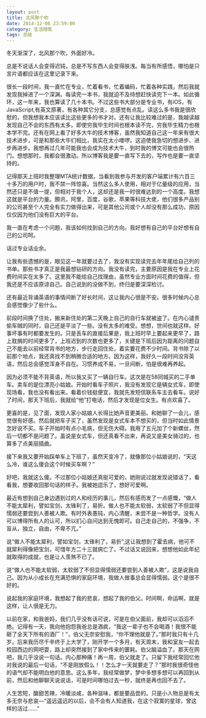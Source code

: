 ```yaml
---
layout: post
title: 北风那个吹
date: 2014-12-06 23:59:00
category: 生活随笔
tags: 总结
---
```


冬天渐深了，北风那个吹，外面好冷。

总是不说话人会变得迟钝，总是不写东西人会变得肤浅。每当有所感悟，哪怕是只言片语都应该在这里记录下来。

很长一段时间，我一直忙在专业，忙着看书，忙着编码，忙着各种实践，然后我就发现我掉进了一个深渊。每读完一本书，我就迫不及待想赶快读完下一本。如此循环，这一年来，我也算读了几十本书。不过这些书大部分是专业书，有iOS，有JavaScript,有英文原著，有各种其它分支，总感觉有点乱。读这么多书我是很欣慰的，但我想我本应该读比这些更多的书才对。还有让我比较难过的是，我越读越发现自己不会的东西有太多。即使穷我毕生时间也根本读不完，穷我毕生精力也根本学不完。还有在网上看了好多大牛的技术博客，虽然我知道自己这一年来有很大技术进步，可是和那些大牛们相比，我实在太小喽啰。这迫使我急切的想进步、进步再进步。我想再过几年可能我也会成为技术大牛，到时我的博文可能也会很热门。想想那时，我都会很激动。所以博客我是要一直写下去的，写作也是要一直坚持的。

记得那天上班时我整理MTA统计数据，当看到我参与开发的客户端累计有六百三十多万的用户时，我不禁一阵惊喜。当然这么多人使用，相对于亿量级的应用，当然还只是不值一提，但相对于我个人，这却还是我一时很难达到的一个高度。我想这就是平台的力量。腾讯，阿里，百度，谷歌，苹果等科技大佬，他们很多产品别的公司甚至个人完全有实力做得出来，可是其他公司或个人却没有那么成功，原因仅仅因为他们没有巨大的平台。

我一直在考虑一个问题，我该如何找到自己的方向。我好想有自己的平台好想有自己的公司呵。

话过专业话业余。

让我有些遗憾的是，眼见这一年就要过去了，我没有实现读完去年年尾给自己列的书单。那些书才真正是我最想钻研的方向。我没有读完，主要原因是我在专业上花费时间实在太多了。这里我不能给自己找理由，虽然专业方面时间花费的值得，但我还是不应该原谅自己。自己说到的没做不到，终归是要深深检讨。

还有最近背诵英语的事情间断了好长时间，这让我内心很是不安。很多时候内心总会感觉像少了些什么。

前段时间换了住处，搬来新住处的第二天晚上自己的自行车就被盗了。在内心谴责偷车贼的同时，自己还是平淡了一些。没有太多的难受。想想，世间也就这样。好事坏事有时都要发生的。只是丢车的直接后果是，我上班时早上要起来更早了，路上耽搁的时间更多了，上班迟到的次数也更多了，关键是下班后因为距离的问题自己不能去以前经常背书的地方，步行走回住处，着实要花费不少时间。背书除了以前那个地点，我还真找不到稍微合适的地方。因为这样，我好久一段时间没背英语，然后总会感觉浑身不自在。习惯养成不易，一旦间断，怕是很难再养起。

因为必须不能不背英语，所以我又买了一辆自行车。这次是在58同城买的二手单车。卖车的是位漂亮小姑娘。开始时看车子照片，我没有发现它是辆女式车，即使现场看，我也没有看出来。看着价钱挺便宜，我就先发短信联系车主去看车。说好了时间，那天下班后，我就给“他”打电话，然后才发现是位女生。有点欢喜了。

更喜的是，见了面，发现人家小姑娘人长得比她声音更美丽。和她聊了一会儿，感觉很有好感。然后就把车子买了，虽然发现是女式车本不想买的，但当时如此情景怎好说不买。车子开始时有点小毛病，但无伤大碍。我用了五元加了个新螺丝，然后一切都不是问题了。虽说是女式车，但还真看不出来，再说又是美女骑过的，也算多了点美丽插曲。

接下来我又要开始踩单车上下班了，虽然天变冷了，就像那位小姑娘说的，“天这么冷，谁这么傻会这个时候买车啊？”

好吧，我就这么傻。不过那位小姑娘还真挺可爱的，她刚说过就发现说错话了，看看我，想要收回那句话的样子。我被她逗乐了，想好可爱啊。

最近有想到自己身边遇到过的人和经历的事儿，然后有感而发了一点感慨，“做人不能太犀利，譬如宝剑，太锋利了，易折。做人也不能太软弱，太软弱了不但显得懦弱还要尝到人善被人欺。有时外表愚钝，内心清醒，未尝不是一种哲学。没有人可以博得所有人的认可，所以扪心自问达到无愧即可。自己走自己的，不强争，不盲从，独立，自由，不卑不亢。”

说“做人不能太犀利，譬如宝剑，太锋利了，易折”,这让我想到了霍去病，他可不就犀利得像把宝剑，可惜年方二十三就病亡了。不过话又说回来，想想他如此年纪就取得的成就，也是让人羡煞不已了。

说“做人也不能太软弱，太软弱了不但显得懦弱还要尝到人善被人欺”，这是说我自己。因为从小成长在充满恐惧的家庭环境，我做人做事总会显得懦弱。这个是很不好的。

说起我的家庭环境，我想起了我的悲哀，想起了我的伯父。时间啊，命运啊，就是这样，让人很是无力。

以前在家，和我爸妈，我们几乎没有话可说，可是在伯父面前，我却可以滔滔不绝。记得有一天，我向他抱怨我爸总是酒疯，“我这一辈子也不会喝酒！我恨不能砸了全天下所有的酒厂！”，伯父无奈安慰我，“你不理他就是了。”那时我只有十几岁。后来我历尽千辛终于上大学了，刚开学一个多月，有天周末，我和室友一起去校园西边的网吧耍，路上却突然接到了家中传来的噩耗。伯父脑溢血了。那天在网吧，我几乎没说一句话。内心那种痛！再一周，伯父就走了。只留下我经常回忆他对我说的最后一句话，“不是刚放假么！！怎么才一天就要走了？”那时我很奇怪他的语气却不能明白他的意思。这么多年，我经常做梦，梦中多想多想可以再回到从前，然后和他聊聊天说说话，可是时间哪怕过去一秒，就终是再也回不去了。

人生苦短，酸甜苦辣，冷暖淡咸，各种滋味，都是要品尝的。只是小人物总是有太多无奈与悲哀—“遥远遥远的以后，会不会有人知道我，在这个寂寞的星球，曾这样的活过……”
